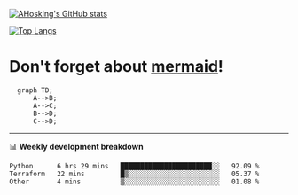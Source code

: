 [![AHosking's GitHub stats](https://github-readme-stats.vercel.app/api?username=ahosking&count_private=true&show_icons=true&theme=onedark&hide_rank=true&include_all_commits=true)](https://github.com/ahosking)

[![Top Langs](https://github-readme-stats.vercel.app/api/top-langs/?username=ahosking&layout=compact&theme=onedark)](https://github.com/ahosking)


# Don't forget about [mermaid](https://github.blog/2022-02-14-include-diagrams-markdown-files-mermaid/)!

```mermaid
  graph TD;
      A-->B;
      A-->C;
      B-->D;
      C-->D;
```
-------

📊 **Weekly development breakdown**

<!--START_SECTION:waka-->

```text
Python      6 hrs 29 mins   ███████████████████████░░   92.09 %
Terraform   22 mins         █▒░░░░░░░░░░░░░░░░░░░░░░░   05.37 %
Other       4 mins          ▒░░░░░░░░░░░░░░░░░░░░░░░░   01.08 %
```

<!--END_SECTION:waka-->
